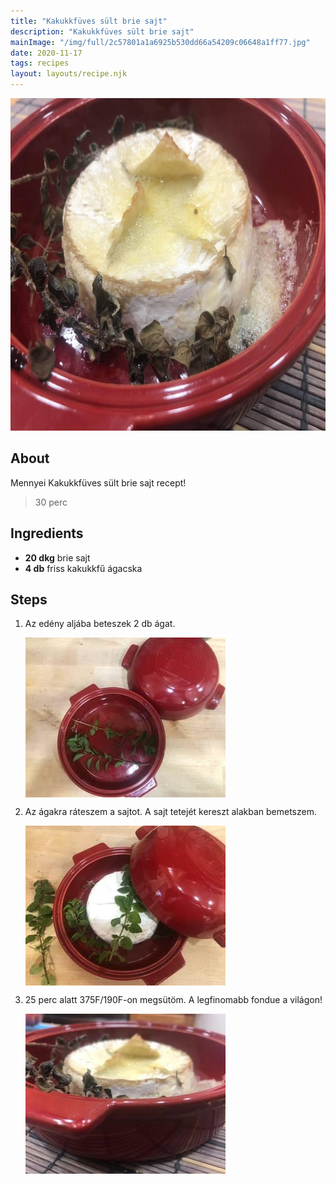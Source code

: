 ```yaml
---
title: "Kakukkfüves sült brie sajt"
description: "Kakukkfüves sült brie sajt"
mainImage: "/img/full/2c57801a1a6925b530dd66a54209c06648a1ff77.jpg"
date: 2020-11-17
tags: recipes
layout: layouts/recipe.njk
---
```

                            
<p align="center"><a href="https://cookpad.com/hu/receptek/14032870-kakukkfuves-sult-brie-sajt" rel="Recipe source page"><img width="751" height="532" src="/img/full/2c57801a1a6925b530dd66a54209c06648a1ff77.jpg"/></a></p>

## About
Mennyei Kakukkfüves sült brie sajt recept! 

> 30 perc 

## Ingredients
* **20 dkg** brie sajt
* **4 db** friss kakukkfű ágacska

## Steps

1. Az edény aljába beteszek 2 db ágat.
 
    <p><img width="320" height="256" align="left" src="/img/full/7e46abeadd4f3281182f17b301f76371bc2dbd69.jpg"/></p><div style="clear: both"/>

2. Az ágakra ráteszem a sajtot. A sajt tetejét kereszt alakban bemetszem.
 
    <p><img width="320" height="256" align="left" src="/img/full/b4f4e4c662365ad3c4ce472b6a605cbb344c0df4.jpg"/></p><div style="clear: both"/>

3. 25 perc alatt 375F/190F-on megsütöm. A legfinomabb fondue a világon!
 
    <p><img width="320" height="256" align="left" src="/img/full/607975cd101ce1b6757cc56ac160bafa49b164ec.jpg"/></p><div style="clear: both"/>

